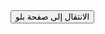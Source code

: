 <!DOCTYPE html>
<html lang="ar">
<head>
    <meta charset="UTF-8">
    <meta name="viewport" content="width=device-width, initial-scale=1.0">
    <title>زر للانتقال إلى صفحة بلو</title>
</head>
<body>
    <a href="https://mail.google.com/mail/u/4/#inbox/FMfcgzQXJGrSnFGZMWxQZcQMVCvlZwQf">
        <button>الانتقال إلى صفحة بلو</button>
    </a>
</body>
</html>
